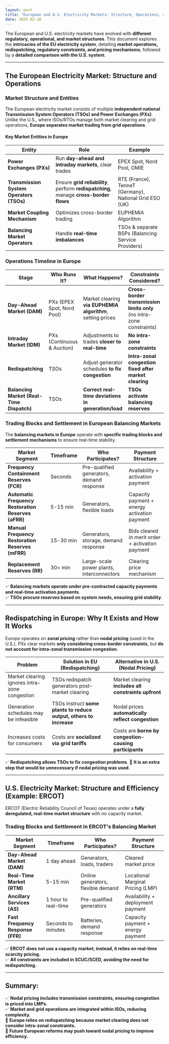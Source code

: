 ```yaml
---
layout: post
title: "European and U.S. Electricity Markets: Structure, Operations, and Efficiency"
date: 2025-02-16
---
```



The European and U.S. electricity markets have evolved with **different regulatory, operational, and market structures**. This document explores the **intricacies of the EU electricity system**, detailing **market operations, redispatching, regulatory constraints, and pricing mechanisms**, followed by a **detailed comparison with the U.S. system**.

---
## **The European Electricity Market: Structure and Operations**
### **Market Structure and Entities**
The European electricity market consists of multiple **independent national Transmission System Operators (TSOs) and Power Exchanges (PXs)**. Unlike the U.S., where ISOs/RTOs manage both market clearing and grid operations, **Europe separates market trading from grid operations**.

#### **Key Market Entities in Europe**

| Entity | Role | Example |
|--------|------|---------|
| **Power Exchanges (PXs)** | Run **day-ahead and intraday markets**, clear trades | EPEX Spot, Nord Pool, OMIE |
| **Transmission System Operators (TSOs)** | Ensure **grid reliability**, perform **redispatching**, manage **cross-border flows** | RTE (France), TenneT (Germany), National Grid ESO (UK) |
| **Market Coupling Mechanism** | Optimizes cross-border trading | EUPHEMIA Algorithm |
| **Balancing Market Operators** | Handle **real-time imbalances** | TSOs & separate BSPs (Balancing Service Providers) |

### **Operations Timeline in Europe**

| **Stage** | **Who Runs It?** | **What Happens?** | **Constraints Considered?** |
|----------|----------------|-------------------|------------------------|
| **Day-Ahead Market (DAM)** | PXs (EPEX Spot, Nord Pool) | Market clearing **via EUPHEMIA algorithm**, setting prices | **Cross-border transmission limits only** (no intra-zone constraints) |
| **Intraday Market (IDM)** | PXs (Continuous & Auction) | Adjustments to trades **closer to real-time** | **No intra-zone constraints** |
| **Redispatching** | TSOs | Adjust generator schedules **to fix congestion** | **Intra-zonal congestion fixed after market clearing** |
| **Balancing Market (Real-Time Dispatch)** | TSOs | **Correct real-time deviations in generation/load** | **TSOs activate balancing reserves** |

### **Trading Blocks and Settlement in European Balancing Markets**
The **balancing markets in Europe** operate with **specific trading blocks and settlement mechanisms** to ensure real-time stability.

| **Market Segment** | **Timeframe** | **Who Participates?** | **Payment Structure** |
|------------------|------------|----------------|----------------|
| **Frequency Containment Reserves (FCR)** | Seconds | Pre-qualified generators, demand response | Availability + activation payment |
| **Automatic Frequency Restoration Reserves (aFRR)** | 5-15 min | Generators, flexible loads | Capacity payment + energy activation payment |
| **Manual Frequency Restoration Reserves (mFRR)** | 15-30 min | Generators, storage, demand response | Bids cleared in merit order + activation payment |
| **Replacement Reserves (RR)** | 30+ min | Large-scale power plants, interconnectors | Clearing price mechanism |

✅ **Balancing markets operate under pre-contracted capacity payments and real-time activation payments**.  
✅ **TSOs procure reserves based on system needs, ensuring grid stability**.

---
## **Redispatching in Europe: Why It Exists and How It Works**

Europe operates on **zonal pricing** rather than **nodal pricing** (used in the U.S.). PXs clear markets **only considering cross-border constraints**, but **do not account for intra-zonal transmission congestion**.

| **Problem** | **Solution in EU (Redispatching)** | **Alternative in U.S. (Nodal Pricing)** |
|------------|----------------------------------|----------------------------------|
| Market clearing ignores intra-zone congestion | TSOs redispatch generators post-market clearing | Market clearing **includes all constraints upfront** |
| Generation schedules may be infeasible | TSOs instruct **some plants to reduce output, others to increase** | Nodal prices **automatically reflect congestion** |
| Increases costs for consumers | Costs are **socialized via grid tariffs** | Costs are **borne by congestion-causing participants** |

✅ **Redispatching allows TSOs to fix congestion problems**.
🚨 **It is an extra step that would be unnecessary if nodal pricing was used**.

---
## **U.S. Electricity Market: Structure and Efficiency (Example: ERCOT)**
ERCOT (Electric Reliability Council of Texas) operates under a **fully deregulated, real-time market structure** with no capacity market. 

### **Trading Blocks and Settlement in ERCOT's Balancing Market**

| **Market Segment** | **Timeframe** | **Who Participates?** | **Payment Structure** |
|------------------|------------|----------------|----------------|
| **Day-Ahead Market (DAM)** | 1 day ahead | Generators, loads, traders | Cleared market price |
| **Real-Time Market (RTM)** | 5-15 min | Online generators, flexible demand | Locational Marginal Pricing (LMP) |
| **Ancillary Services (AS)** | 1 hour to real-time | Pre-qualified generators | Availability + deployment payment |
| **Fast Frequency Response (FFR)** | Seconds to minutes | Batteries, demand response | Capacity payment + energy payment |

✅ **ERCOT does not use a capacity market; instead, it relies on real-time scarcity pricing.**  
✅ **All constraints are included in SCUC/SCED, avoiding the need for redispatching.**  

---
## **Summary:**

✅ **Nodal pricing includes transmission constraints, ensuring congestion is priced into LMPs.**  
✅ **Market and grid operations are integrated within ISOs, reducing complexity.**  
🚨 **Europe relies on redispatching because market clearing does not consider intra-zonal constraints.**  
🚨 **Future European reforms may push toward nodal pricing to improve efficiency.**

